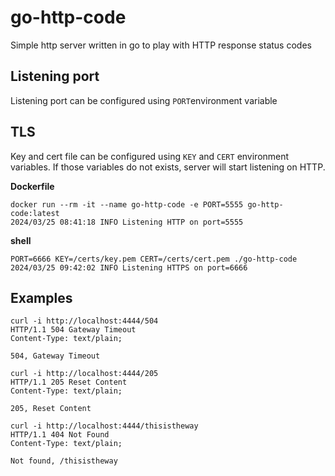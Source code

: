 # go-http-code
Simple http server written in go to play with HTTP response status codes

## Listening port
Listening port can be configured using `PORT`environment variable

## TLS
Key and cert file can be configured using `KEY` and `CERT` environment variables. If those variables do not exists, server will start listening on HTTP.

**Dockerfile**
```
docker run --rm -it --name go-http-code -e PORT=5555 go-http-code:latest
2024/03/25 08:41:18 INFO Listening HTTP on port=5555
```

**shell**
```
PORT=6666 KEY=/certs/key.pem CERT=/certs/cert.pem ./go-http-code
2024/03/25 09:42:02 INFO Listening HTTPS on port=6666
```

## Examples

```
curl -i http://localhost:4444/504
HTTP/1.1 504 Gateway Timeout
Content-Type: text/plain;

504, Gateway Timeout
```
```
curl -i http://localhost:4444/205
HTTP/1.1 205 Reset Content
Content-Type: text/plain;

205, Reset Content
```

```
curl -i http://localhost:4444/thisistheway
HTTP/1.1 404 Not Found
Content-Type: text/plain;

Not found, /thisistheway
```
